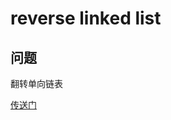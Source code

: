 # reverse linked list
## 问题
翻转单向链表

[传送门](https://leetcode.com/problems/reverse-linked-list/description/)